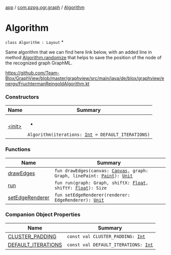 [app](../../index.md) / [com.pzpg.ogr.graph](../index.md) / [Algorithm](./index.md)

# Algorithm

`class Algorithm : Layout`
*

Same algorithm that we can find here link below, with an added line in method [Algorithm.randomize](#)
that helps to save the position of the node of the recognized graph GraphML.

https://github.com/Team-Blox/GraphView/blob/master/graphview/src/main/java/de/blox/graphview/energy/FruchtermanReingoldAlgorithm.kt

### Constructors

| Name | Summary |
|---|---|
| [&lt;init&gt;](-init-.md) | <ul><li></li></ul>`Algorithm(iterations: `[`Int`](https://kotlinlang.org/api/latest/jvm/stdlib/kotlin/-int/index.html)` = DEFAULT_ITERATIONS)` |

### Functions

| Name | Summary |
|---|---|
| [drawEdges](draw-edges.md) | `fun drawEdges(canvas: `[`Canvas`](https://developer.android.com/reference/android/graphics/Canvas.html)`, graph: Graph, linePaint: `[`Paint`](https://developer.android.com/reference/android/graphics/Paint.html)`): `[`Unit`](https://kotlinlang.org/api/latest/jvm/stdlib/kotlin/-unit/index.html) |
| [run](run.md) | `fun run(graph: Graph, shiftX: `[`Float`](https://kotlinlang.org/api/latest/jvm/stdlib/kotlin/-float/index.html)`, shiftY: `[`Float`](https://kotlinlang.org/api/latest/jvm/stdlib/kotlin/-float/index.html)`): Size` |
| [setEdgeRenderer](set-edge-renderer.md) | `fun setEdgeRenderer(renderer: EdgeRenderer): `[`Unit`](https://kotlinlang.org/api/latest/jvm/stdlib/kotlin/-unit/index.html) |

### Companion Object Properties

| Name | Summary |
|---|---|
| [CLUSTER_PADDING](-c-l-u-s-t-e-r_-p-a-d-d-i-n-g.md) | `const val CLUSTER_PADDING: `[`Int`](https://kotlinlang.org/api/latest/jvm/stdlib/kotlin/-int/index.html) |
| [DEFAULT_ITERATIONS](-d-e-f-a-u-l-t_-i-t-e-r-a-t-i-o-n-s.md) | `const val DEFAULT_ITERATIONS: `[`Int`](https://kotlinlang.org/api/latest/jvm/stdlib/kotlin/-int/index.html) |
